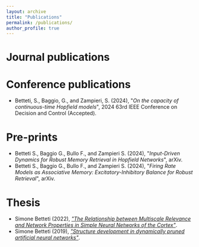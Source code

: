 ```yaml
---
layout: archive
title: "Publications"
permalink: /publications/
author_profile: true
---
```


# Journal publications

# Conference publications
* Betteti, S., Baggio, G., and Zampieri, S. (2024), "_On the capacity of continuous-time Hopfield models_", 2024 63rd IEEE Conference on Decision and Control (Accepted).

# Pre-prints
* Betteti S., Baggio G., Bullo F., and Zampieri S. (2024), "_Input-Driven Dynamics for Robust Memory Retrieval in Hopfield Networks_", arXiv.
* Betteti S., Baggio G., Bullo F., and Zampieri S. (2024), "_Firing Rate Models as Associative Memory: Excitatory-Inhibitory Balance for Robust Retrieval_", arXiv.

# Thesis
* Simone Betteti (2022), [_"The Relationship between Multiscale Relevance and Network Properties in Simple Neural Networks of the Cortex"_](https://github.com/sim1bet/M.Sc.-Thesis/blob/main/TheRelationshipBetweenMSRandSimpleNNofTheCortex.pdf).
* Simone Betteti (2019), [_"Structure development in dynamically pruned artificial neural networks"_](https://github.com/sim1bet/B.Sc.-Thesis/blob/master/StructureDevelopmentInDynamicallyPrunedANNs.pdf).
